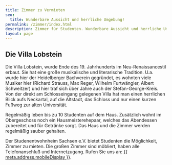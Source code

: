 ```yaml
---
title: Zimmer zu Vermieten
seo:
  title: Wunderbare Aussicht und herrliche Umgebung!
permalink: /zimmer/index.html
description: Zimmer für Studenten. Wunderbare Aussicht und herrliche Umgebung!
layout: page
---
```


## Die Villa Lobstein

Die Villa Lobstein, wurde Ende des 19. Jahrhunderts im Neu-Renaissancestil erbaut. Sie hat eine große musikalische und literarische Tradition. U.a. wurde hier der Heidelberger Bachverein gegründet, es wohnten viele Musiker hier (Richard Strauss, Max Reger, Wilhelm Furtwängler, Albert Schweitzer) und hier traf sich über Jahre auch der Stefan-George-Kreis. Von der direkt am Schlosseingang gelegenen Villa hat man einen herrlichen Blick aufs Neckartal, auf die Altstadt, das Schloss und nur einen kurzen Fußweg zur alten Universität.

Regelmäßig leben bis zu 10 Studenten auf dem Haus. Zusätzlich wohnt im Obergeschoss noch ein Hausmeisterehepaar, welches das Abendessen zubereitet und für Getränke sorgt. Das Haus und die Zimmer werden regelmäßig sauber gehalten.

Der Studenentwohnheim Sachsen e.V. bietet Studenten die Möglichkeit, Zimmer zu mieten. Die großen Zimmer sind möbliert, haben alle Telefonanschluß und Internetzugang. Rufen Sie uns an: <a href="tel:{{ meta.address.mobileCall }}">{{ meta.address.mobileDisplay }}</a>.
